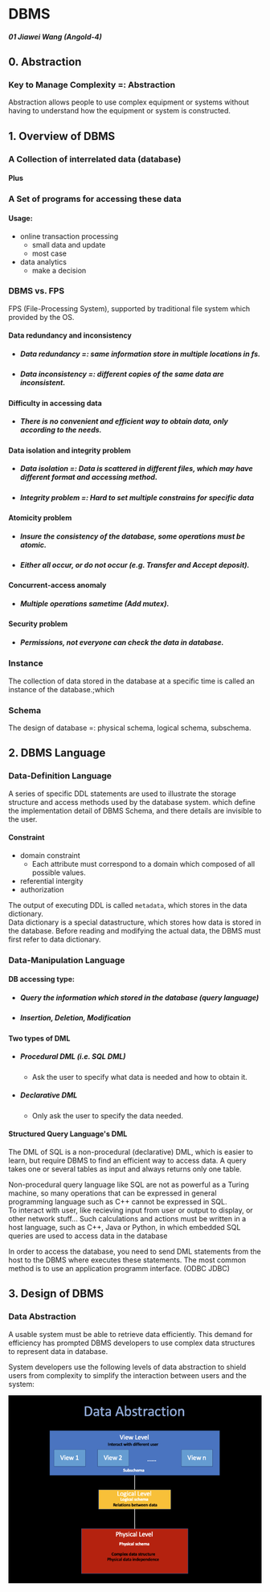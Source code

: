 # DBMS

##### 01 Jiawei Wang (Angold-4)

## 0. Abstraction

### Key to Manage Complexity =: Abstraction
Abstraction allows people to use complex equipment or systems without having to understand how the equipment or system is constructed.


## 1. Overview of DBMS

### A Collection of interrelated data (database)
#### Plus
### A Set of programs for accessing these data

#### Usage:
* online transaction processing 
    * small data and update
    * most case
* data analytics
    * make a decision

### DBMS vs. FPS
FPS (File-Processing System), supported by traditional file system which provided by the OS.

#### Data redundancy and inconsistency
* ##### Data redundancy =: same information store in multiple locations in fs.
* ##### Data inconsistency =: different copies of the same data are inconsistent. 

#### Difficulty in accessing data
* ##### There is no convenient and efficient way to obtain data, only according to the needs.

#### Data isolation and integrity problem
* ##### Data isolation =: Data is scattered in different files, which may have different format and accessing method.
* ##### Integrity problem =: Hard to set multiple constrains for specific data 

#### Atomicity problem
* ##### Insure the consistency of the database, some operations must be atomic.
* ##### Either all occur, or do not occur (e.g. Transfer and Accept deposit).

#### Concurrent-access anomaly
* ##### Multiple operations sametime (Add mutex).

#### Security problem
* ##### Permissions, not everyone can check the data in database.

### Instance
The collection of data stored in the database at a specific time is called an instance of the database.;which

### Schema
The design of database =: physical schema, logical schema, subschema.


## 2. DBMS Language

### Data-Definition Language

A series of specific DDL statements are used to illustrate the storage structure and access methods used by the database system. 
which define the implementation detail of DBMS Schema, and there details are invisible to the user.

#### Constraint
* domain constraint 
    * Each attribute must correspond to a domain which composed of all possible values.
* referential intergity
* authorization

The output of executing DDL is called `metadata`, which stores in the data dictionary.<br>
Data dictionary is a special datastructure, which stores how data is stored in the database. Before reading and modifying the actual data,
the DBMS must first refer to data dictionary.

### Data-Manipulation Language

#### DB accessing type:
* ##### Query the information which stored in the database (query language)
* ##### Insertion, Deletion, Modification

#### Two types of DML
* ##### Procedural DML (i.e. SQL DML)
    * Ask the user to specify what data is needed and how to obtain it.
* ##### Declarative DML
    * Only ask the user to specify the data needed.
    
#### Structured Query Language's DML
The DML of SQL is a non-procedural (declarative) DML, which is easier to learn, but require DBMS to find an efficient way to access data. A query takes one or several tables as input
and always returns only one table.

Non-procedural query language like SQL are not as powerful as a Turing machine, so many operations that can be expressed in general programming language such as C++ cannot be expressed in SQL.<br>
To interact with user, like recieving input from user or output to display, or other network stuff... Such calculations and actions must be written in a host language, such as C++, Java or Python, in which embedded SQL queries are used to access data in the database

In order to access the database, you need to send DML statements from the host to the DBMS where executes these statements. The most common method is to use an application programm interface. (ODBC JDBC)


## 3. Design of DBMS

### Data Abstraction

A usable system must be able to retrieve data efficiently. This demand for efficiency has prompted DBMS developers to use complex data structures to represent data in database.

System developers use the following levels of data abstraction to shield users from complexity to simplify the interaction between users and the system:

![Abstraction.png](Sources/Abstraction.png)














